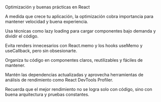 Optimización y buenas prácticas en React

A medida que crece tu aplicación, la optimización cobra importancia para mantener velocidad y buena experiencia.

Usa técnicas como lazy loading para cargar componentes bajo demanda y dividir el código.

Evita renders innecesarios con React.memo y los hooks useMemo y useCallback, pero sin obsesionarte.

Organiza tu código en componentes claros, reutilizables y fáciles de mantener.

Mantén las dependencias actualizadas y aprovecha herramientas de análisis de rendimiento como React DevTools Profiler.

Recuerda que el mejor rendimiento no se logra solo con código, sino con buena arquitectura y pruebas constantes.
